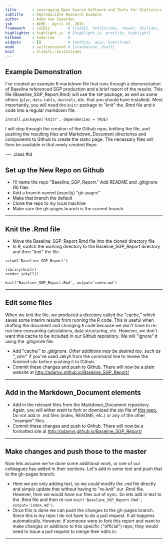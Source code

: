 ```yaml
---
title       : Leveraging Open Source Software and Tools for Statistics and Measurement Research
subtitle    : Reproducible Research Example
author      : Adam Van Iwaarden
job         : NCME - April 15, 2015
framework   : io2012        # {io2012, html5slides, shower, dzslides, ...}
highlighter : highlight.js  # {highlight.js, prettify, highlight}
hitheme     : tomorrow      # 
widgets     : []            # {mathjax, quiz, bootstrap}
mode        : selfcontained # {standalone, draft}
knit        : slidify::knit2slides
---
```


##  Example Demonstration

I've created an example R markdown file that runs through a demonstration of Baseline referenced SGP production and a brief report of the results.  This file (Baseline_SGP_Report.Rmd) will use the `SGP` package, as well as some others (`plyr`, `data.table`, `devtools`, etc. that you should have installed).  Most importantly, you will need the `knitr` package to "knit" the .Rmd file and `R` code into a regular markdown file.

```
install.packages('knitr', dependencies = TRUE)
```

I will step through the creation of the Github repo, knitting the file, and pushing the resulting files and Markdown_Document directories and components to Github to create the static page.  The necessary files will then be available in that newly created Repo.

--- .class #id 

##  Set up the New Repo on Github

*  I'll name the repo "Baseline_SGP_Report."  Add README and .gitignore (R) files
*  Add a branch named (exactly) "gh-pages"
*  Make that branch the default
*  Clone the repo to my local machine
*  Make sure the gh-pages branch is the current branch

---

##  Knit the .Rmd file

*  Move the Baseline_SGP_Report.Rmd file into the cloned directory file
*  In R, switch the working directory to the Baseline_SGP_Report directory and then "knit" the file.

```
setwd('Baseline_SGP_Report')

library(knitr)
render_jekyll()

knit('Baseline_SGP_Report.Rmd', output='index.md')

```

---

##  Edit some files

When we knit the file, we produced a directory called the "cache," which saves some interim results from running the R code.  This is useful when drafting the document and changing `R` code because we don't have to re-run time consuming calculations, data structuring, etc.  However, we don't want this cache to be included in our Github repository.  We will "ignore" it using the .gitignore file.

*  Add "cache/*" to .gitignore.  Other additions may be desired too, such as "_site/*" if you've used Jekyll from the command line to review the finished site before pushing it to Github.
*  Commit these changes and push to Github.  There will now be a plain website at http://adamvi.github.io/Baseline_SGP_Report/

---

## Add in the Markdown_Document elements

*  Add in the relevant files from the Markdown_Document repository.  Again, you will either want to fork or download the zip file of [this repo.](https://github.com/adamvi/Markdown_Document)  Do not add in .md files (index, README, etc.) or any of the other "example" files.
*  Commit these changes and push to Github.  There will now be a formatted site at http://adamvi.github.io/Baseline_SGP_Report/

---

## Make changes and push those to the master

Now lets assume we've done some additional work, or one of our colleagues has added in their sections.  Let's add in some text and push that to the gh-pages branch.
*  Here we are only adding text, so we *could* modify the .md file directly and simply update that without having to "re-knit" our .Rmd file.  However, then we would have our files out of sync.  So lets add in text to the .Rmd file and then re-run `knit('Baseline_SGP_Report.Rmd', output='index.md')`.
* Once this is done we can push the changes to the gh-pages branch.  Since this is my repo I do not have to do a pull request.  It all happens automatically.  However, if someone were to fork this report and want to make changes or additions to this specific ("official") repo, they would need to issue a pull request to merge their edits in.

---
